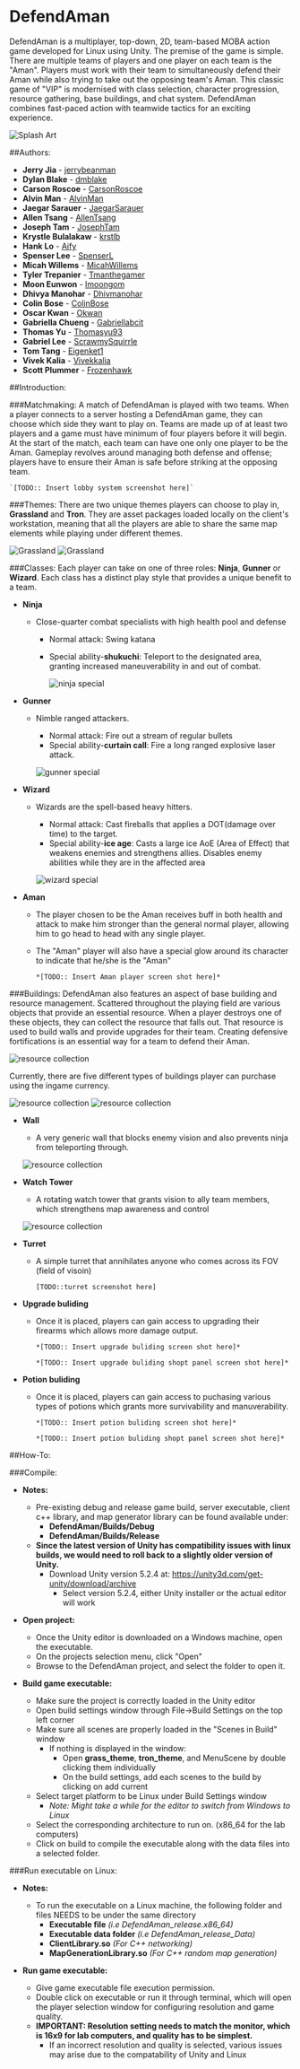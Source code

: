 # DefendAman

DefendAman is a multiplayer, top-down, 2D, team-based MOBA action game developed for Linux using Unity. The premise of the game is simple. There are multiple teams of players and one player on each team is the "Aman". Players must work with their team to simultaneously defend their Aman while also trying to take out the opposing team's Aman. This classic game of "VIP" is modernised with class selection, character progression, resource gathering, base buildings, and chat system. DefendAman combines fast-paced action with teamwide tactics for an exciting experience.

![Splash Art](/images/splash_art.png)

##Authors:
* **Jerry Jia** - [jerrybeanman](https://github.com/jerrybeanman)
* **Dylan Blake** - [dmblake](https://github.com/dmblake)
* **Carson Roscoe** - [CarsonRoscoe](https://github.com/CarsonRoscoe)
* **Alvin Man** - [AlvinMan](https://github.com/alvinman)
* **Jaegar Sarauer** - [JaegarSarauer](https://github.com/JaegarSarauer)
* **Allen Tsang** - [AllenTsang](https://github.com/AllenTsang)
* **Joseph Tam** - [JosephTam](https://github.com/josephtam)
* **Krystle Bulalakaw** - [krstlb](https://github.com/krstlb)
* **Hank Lo** - [Aify](https://github.com/Aify)
* **Spenser Lee** - [SpenserL](https://github.com/SpenserL)
* **Micah Willems** - [MicahWillems](https://github.com/micahwillems)
* **Tyler Trepanier** - [Tmanthegamer](https://github.com/Tmanthegamer)
* **Moon Eunwon** - [Imoongom](https://github.com/imoongom)
* **Dhivya Manohar** - [Dhivmanohar](https://github.com/dhivmanohar)
* **Colin Bose** - [ColinBose](https://github.com/ColinBose)
* **Oscar Kwan** - [Okwan](https://github.com/okwan)
* **Gabriella Chueng** - [Gabriellabcit](https://github.com/gabriellabcit)
* **Thomas Yu** - [Thomasyu93](https://github.com/thomasyu93)
* **Gabriel Lee** - [ScrawmySquirrle](https://github.com/ScrawnySquirrel)
* **Tom Tang** - [Eigenket1](https://github.com/eigenket1)
* **Vivek Kalia** - [Vivekkalia](https://github.com/vivekkalia)
* **Scott Plummer** - [Frozenhawk](https://github.com/Frozenhawk)

##Introduction:

###Matchmaking:
A match of DefendAman is played with two teams. When a player connects to a server hosting a DefendAman game, they can choose which side they want to play on. Teams are made up of at least two players and a game must have minimum of four players before it will begin. At the start of the match, each team can have one only one player to be the Aman. Gameplay revolves around managing both defense and offense; players have to ensure their Aman is safe before striking at the opposing team.
	
	`[TODO:: Insert lobby system screenshot here]`

###Themes:
There are two unique themes players can choose to play in, **Grassland** and **Tron**. They are asset packages loaded locally on the client's workstation, meaning that all the players are able to share the same map elements while playing under different themes.

![Grassland](/images/grass_theme.PNG) ![Grassland](/images/tron_theme.PNG)

###Classes:
Each player can take on one of three roles: **Ninja**, **Gunner** or **Wizard**. Each class has a distinct play style that provides a unique benefit to a team. 
- **Ninja**
	- Close-quarter combat specialists with high health pool and defense
		- Normal attack: Swing katana 
		- Special ability-**shukuchi**: Teleport to the designated area, granting increased maneuverability in and out of combat.
	
			![ninja special](/images/ninja_special.gif)


- **Gunner**
	- Nimble ranged attackers.
		- Normal attack: Fire out a stream of regular bullets
		- Special ability-**curtain call**: Fire a long ranged explosive laser attack.
	
		![gunner special](/images/gunner_special.gif)
- **Wizard**
	- Wizards are the spell-based heavy hitters.
		- Normal attack: Cast fireballs that applies a DOT(damage over time) to the target.
		- Special ability-**ice age**:  Casts a large ice AoE (Area of Effect)  that weakens enemies and strengthens allies. Disables enemy abilities while they are in the affected area
	
		![wizard special](/images/wizard_special.gif)

- **Aman**
	- The player chosen to be the Aman receives buff in both health and attack to make him stronger than the general normal player, allowing him to go head to head with any single player.
	- The "Aman" player will also have a special glow around its character to indicate that he/she is the "Aman"
	
		`*[TODO:: Insert Aman player screen shot here]*`

###Buildings:
DefendAman also features an aspect of base building and resource management. Scattered throughout the playing field are various objects that provide an essential resource. When a player destroys one of these objects, they can collect the resource that falls out. That resource is used to build walls and provide upgrades for their team. Creating defensive fortifications is an essential way for a team to defend their Aman.
	
![resource collection](/images/resource_collection.gif)

Currently, there are five different types of buildings player can purchase using the ingame currency. 

![resource collection](/images/buildings_shop_panel.PNG)
![resource collection](/images/structures_shop_panel.PNG)

- **Wall**
	- A very generic wall that blocks enemy vision and also prevents ninja from teleporting through.
	
	![resource collection](/images/wall.gif)


- **Watch Tower**
	- A rotating watch tower that grants vision to ally team members, which strengthens map awareness and control
	
	![resource collection](/images/watch_tower.gif)

- **Turret**
	- A simple turret that annihilates anyone who comes across its FOV (field of visoin)
	
		`[TODO::turret screenshot here]`

- **Upgrade buliding**
	- Once it is placed, players can gain access to upgrading their firearms which allows more damage output.
	
		`*[TODO:: Insert upgrade buliding screen shot here]*`
			
		`*[TODO:: Insert upgrade buliding shopt panel screen shot here]*`

- **Potion buliding**
	- Once it is placed, players can gain access to puchasing various types of potions which grants more survivability and manuverability.
	
		`*[TODO:: Insert potion buliding screen shot here]*`
			
		`*[TODO:: Insert potion buliding shopt panel screen shot here]*`

##How-To:

###Compile:
- **Notes:**
	- Pre-existing debug and release game build, server executable, client c++ library, 
	  and map generator library can be found available under:
		- **DefendAman/Builds/Debug** 
		- **DefendAman/Builds/Release**
	- **Since the latest version of Unity has compatibility issues with linux 
		builds, we would need to roll back to a slightly older version of
		Unity.**
		- Download Unity version 5.2.4 at: https://unity3d.com/get-unity/download/archive
			- Select version 5.2.4, either Unity installer or the actual editor will work

- **Open project:**
	- Once the Unity editor is downloaded on a Windows machine, open the executable.
	- On the projects selection menu, click "Open"
	- Browse to the DefendAman project, and select the folder to open it.

- **Build game executable:**
	- Make sure the project is correctly loaded in the Unity editor
	- Open build settings window through File->Build Settings on the top left corner
	- Make sure all scenes are properly loaded in the "Scenes in Build" window
		- If nothing is displayed in the window:
			- Open **grass_theme**, **tron_theme**, and MenuScene by double clicking them individually
			- On the build settings, add each scenes to the build by clicking on add current
	- Select target platform to be Linux under Build Settings window
		- *Note: Might take a while for the editor to switch from Windows to Linux*
	- Select the corresponding architecture to run on. (x86_64 for the lab computers)
	- Click on build to compile the executable along with the data files into a selected folder.


###Run executable on Linux:
- **Notes:**
	- To run the executable on a Linux machine, the following folder and files NEEDS to be 
		under the same directory
		- **Executable file** 		*(i.e DefendAman_release.x86_64)*
		- **Executable data folder** 	*(i.e DefendAman_release_Data)*
		- **ClientLibrary.so** 		*(For C++ networking)*
		- **MapGenerationLibrary.so** 	*(For C++ random map generation)*

- **Run game executable:**
	- Give game executable file execution permission.
	- Double click on executable or run it through terminal, which will open the player selection
	  window for configuring resolution and game quality.
	- **IMPORTANT: Resolution setting needs to match the monitor, which is 16x9 for lab computers, 
	   and quality has to be simplest.** 
		- If an incorrect resolution and quality is selected, various issues may arise due 
		  to the compatability of Unity and Linux
	 



